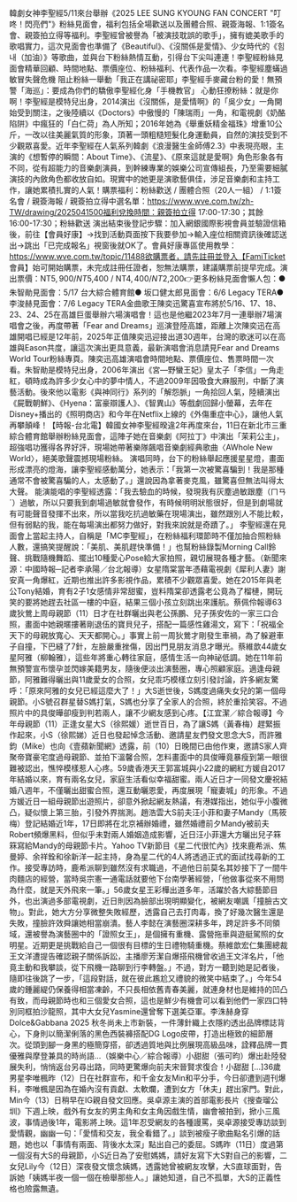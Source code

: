 韓劇女神李聖經5/11來台舉辦《2025 LEE SUNG KYOUNG FAN CONCERT "叮咚！閃亮們"》粉絲見面會，福利包括全場歡送以及團體合照、親簽海報、1:1簽名會、親簽拍立得等福利。李聖經曾被譽為「被演技耽誤的歌手」，擁有媲美歌手的歌唱實力，這次見面會也準備了《Beautiful》、《沒關係是愛情》、少女時代的《힘내（加油）》等歌曲，並與台下粉絲熱情互動，引得台下尖叫連連！李聖經粉絲見面會精華回顧、時間地點、票價座位、粉絲福利、代表作品一次看。李聖經塵蟎過敏冒失聲危機 阻止粉絲一舉動「我正在講祕密耶」李聖經手麥藏台粉的愛！無預警「海巡」：要成為你們的驕傲李聖經化身「手機教官」 心動狂撩粉絲：就是你啊！李聖經是模特兒出身，2014演出《沒關係，是愛情啊》的「吳少女」一角開始受到關注，之後陸續以《Doctors》中傲慢的「陳瑞雨」一角，和電視劇《奶酪陷阱》中瘋狂的「白仁荷」為人所知；2016年她為《舉重妖精金福珠》增重10公斤，一改以往美麗氣質的形象，頂著一頭粗糙短髮化身運動員，自然的演技受到不少觀眾喜愛。近年李聖經在人氣系列韓劇《浪漫醫生金師傅2.3》中表現亮眼，主演的《想暫停的瞬間：About Time》、《流星》、《原來這就是愛啊》角色形象各有不同，從有超能力的音樂劇演員，到幹練專業的娛樂公司宣傳組長，乃至需要細膩演技的內斂角色都收放自如。現實中的她更是演歌藝俱佳，涉足音樂劇和主持工作，讓她累積扎實的人氣！購票福利：粉絲歡送 / 團體合照（20人一組） / 1:1簽名會 / 親簽海報 / 親簽拍立得中選名單：https://www.wve.com.tw/zh-TW/drawing/2025041500福利兌換時間：親簽拍立得 17:00-17:30；其餘 16:00-17:30；粉絲歡送 演出結束後登記步驟：加入網銀國際影視會員並驗證信箱後，前往【會員好康】→找到活動頁面按下我要參加→輸入座位相關資訊後確認送出→跳出「已完成報名」視窗後就OK了。會員好康專區使用教學：https://www.wve.com.tw/topic/11488欲購票者，請先註冊並登入【FamiTicket 會員】始可開始購票，未完成註冊任證者，恕無法購票，建議購票前提早完成。演出票價：NT$5,900 / NT$5,400 / NT$4,400 / NT$2,200👉更多粉絲見面會懶人包：● 朱智勛見面會：5/17 台大綜合體育館● 坂口健太郎見面會：6/6 Legacy TERA● 李浚赫見面會：7/6 Legacy TERA金曲歌王陳奕迅驚喜宣布將於5/16、17、18、23、24、25在高雄巨蛋舉辦六場演唱會！這也是他繼2023年7月一連舉辦7場演唱會之後，再度帶著「Fear and Dreams」巡演登陸高雄，距離上次陳奕迅在高雄開唱已經是12年前，2025年正值陳奕迅迎接出道30週年，台灣的歌迷可以在高雄與Eason共度，讓這次演出更具意義，最新演唱會消息請見Fear and Dreams World Tour粉絲專頁。陳奕迅高雄演唱會時間地點、票價座位、售票時間一次看。朱智勛是模特兒出身，2006年演出《宮—野蠻王妃》皇太子「李信」一角走紅，頓時成為許多少女心中的夢中情人，不過2009年因吸食大麻服刑，中斷了演藝活動。後來他以電影《與神同行》系列的「解怨脈」一角拾回人氣，陸續演出《屍戰朝鮮》、《Hyena：富豪辯護人》、《智異山》等戲劇回歸小螢幕，去年在Disney+播出的《照明商店》和今年在Netflix上線的《外傷重症中心》，讓他人氣再攀顛峰！【時報-台北電】韓國女神李聖經暌違2年再度來台，11日在新北市三重綜合體育館舉辦粉絲見面會，這陣子她在音樂劇《阿拉丁》中演出「茉莉公主」，超強唱功獲得各界好評，現場她帶著樂隊飆唱音樂劇經典歌曲〈AWhole New World〉，絕美歌聲震撼現場粉絲。 演唱同時，台下的粉絲舉起應援星星燈，畫面形成漂亮的燈海，讓李聖經感動萬分，她表示：「我第一次被驚喜騙到！我是那種通常不會被驚喜騙的人，太感動了。」還說因為拿著麥克風，雖驚喜但無法叫得太大聲。 能演能唱的李聖經透露：「我去驗血的時候，發現我有灰塵過敏跟塵（ㄇㄢˊ）過敏，所以只要我到劇場過敏就會發作，有時候明明狀態很好，但是到劇場就有可能聲音發揮不出來，所以當我吃抗過敏藥在現場演出，雖然跟別人不能比較，但有弱點的我，能在每場演出都努力做好，對我來說就是奇蹟了。」 李聖經還在見面會上當起主持人，自稱是「MC李聖經」，在粉絲福利環節時不僅加抽合照粉絲人數，還搞笑提醒說：「美肌、美肌趕快準備！」也幫粉絲錄製Morning Call鈴聲、挑戰隨機舞蹈、擺出10種愛心Pose給大家拍照，親切展現各種才藝。（新聞來源：中國時報─記者李承陽／台北報導）女星隋棠當年憑藉電視劇《犀利人妻》謝安真一角爆紅，近期也推出許多影視作品，累積不少觀眾喜愛。她在2015年與老公Tony結婚，育有2子1女感情非常甜蜜，豈料隋棠卻透露老公竟為了榴槤，開玩笑的要將她趕去社區一樓的中庭，結果三個小孩立刻跳出來護航。蔡佩伶報導63歲狄鶯上周母親節（11）日才在社群曬出與老公孫鵬、兒子孫安佐的一家三口合照，畫面中她親暱摟著剛退伍的寶貝兒子，搭配一篇感性雞湯文，寫下：「祝福全天下的母親放寬心、天天都開心。」事實上前一周狄鶯才剛發生車禍，為了躲避車子自撞，下巴縫了7針，左臉嚴重挫傷，因出門見朋友消息才曝光。蔡維歆44歲女星阿雅（柳翰雅），這些年將重心轉往家庭，感情生活一向神祕低調。她在11年前無預警宣布懷孕並閃嫁美籍男友，隨後便淡出演藝圈，專心照顧家庭。適逢母親節，阿雅難得曬出與11歲愛女的合照，女兒乖巧模樣立刻引發討論，許多網友驚呼：「原來阿雅的女兒已經這麼大了！」大S逝世後，S媽度過痛失女兒的第一個母親節。小S號召群星替S媽打氣，S媽也分享了全家人的合照，終於重拾笑容。不過照片中的具俊曄卻瘦到判若兩人，讓不少網友感到心疼。【江宜潔／綜合報導】今年母親節（11）正逢女星大S（徐熙媛）逝世百日，為了讓S媽（黃春梅）趕緊振作起來，小S（徐熙娣）近日也發起悼念活動、邀請星友們發文思念大S，而許雅鈞（Mike）也向《壹蘋新聞網》透露，前（10）日晚間已由他作東，邀請S家人齊聚帝寶豪宅度過母親節、並拍下溫馨合照，怎料畫面中的具俊曄竟暴瘦到第一眼很難被認出，憔悴模樣惹人心疼。59歲香港天王郭富城與小22歲的網紅方媛自2017年結婚以來，育有兩名女兒，家庭生活看似幸福甜蜜。兩人近日才一同發文慶祝結婚八週年，不僅曬出甜蜜合照，還互動曬恩愛，再度展現「寵妻城」的形象。不過方媛近日一組母親節出遊照片，卻意外掀起網友熱議，有港媒指出，她似乎小腹微凸，疑似懷上第三胎，引發外界揣測。趙浩雲大S前夫汪小菲和妻子Mandy（馬筱梅）登記結婚近1年，17日即將在北京補辦婚禮，雖然婚禮前夕Mandy被前夫Robert頻爆黑料，但似乎未對兩人婚姻造成影響，近日汪小菲還大方曬出兒子箖箖寫給Mandy的母親節卡片。Yahoo TV新節目《星二代很忙內》找來鹿希派、焦曼婷、余祥銓和徐新洋一起主持，身為星二代的4人將透過正式的面試找尋新的工作。接受專訪時，鹿希派聊到雖然沒有求職過，不過他日前莫名其妙接下了一間牛肉麵店的經營，當時吳宗憲一通電話就要他下台南學著經營，「他做事從來不用問為什麼，就是天外飛來一筆。」56歲女星王彩樺出道多年，活躍於各大綜藝節目外，也出演過多部電視劇，近日則因為臉部出現明顯變化，被網友嘲諷「撞臉古文物」。對此，她大方分享微整失敗經歷，透露自己去打肉毒，換了好幾次醫生還是失敗，撞臉許效舜讓她相當崩潰。藝人李懿在演藝圈深耕多年，跨足許多不同領域，還被譽為演藝圈中的「證照女王」，是個擁有重機、露營拖車與遊艇駕照的女明星。近期更是挑戰給自己一個很有目標的生日禮物騎重機。蔡維歆宏仁集團總裁王文洋遭提告確認親子關係訴訟，主播廖芳潔自爆搭飛機曾收過王文洋名片，「他竟主動和我攀談，從下飛機一路聊到行李轉盤。」不過，對方一聽到她是記者後，隨即往後跳了一步，「這段對話，就在彼此尷尬又禮貌的微笑中結束了。」今年54歲的鍾麗緹仍保養得相當凍齡，不只長相依舊青春美麗，就連身材也是維持的凹凸有致，而母親節時也和三個愛女合照，這也是鮮少有機會可以看到他們一家四口特別同框拍沙龍照，其中大女兒Yasmine還曾奪下選美亞軍。李洙赫身穿 Dolce&Gabbana 2025 秋冬尚未上市新裝，一件薄針織上衣隱約透出品牌標誌背心，下身則以簡潔俐落的黑色西裝褲搭配DG Logo皮帶，打造出極致的細節層次。從頭到腳一身黑的極簡穿搭，卻透過質地與比例展現高級品味，詮釋品牌一貫優雅與摩登兼具的時尚語...（娛樂中心／綜合報導）小甜甜（張可昀）爆出赴陸發展失利，悄悄返台另尋出路，同時更驚爆向前夫宋晉賢求復合！小甜甜 […]36歲男星李唯楓昨（12）日在社群宣布，和千金女友Min和平分手，今日卻遭到週刊爆料，李唯楓是因為在婚內沒有貢獻、太軟爛，遭到女方「休夫」趕出家門。對此，Min今（13）日稍早在IG親自發文回應。吳卓源主演的首部電影長片《搜查瑠公圳》下週上映，戲外有女友的男主角和女主角因戲生情，幽會被拍到，掀小三風波，事情過後1年，電影將上映。這1年忍受網友的各種謾罵，吳卓源接受專訪談到愛情觀，幽幽一句：「愛情和交友，我全看錯了。」談到被瘦子歌曲點名引爆的話題，她也以「事情有兩面、背後水太深」點出自己的委屈。S媽昨（11日）度過第一個沒有大S的母親節，小S近日為了安慰媽媽，請好友寫下大S對自己的影響，二女兒Lily今（12日）深夜發文懷念姨媽，透露她曾被網友攻擊，大S直球面對，告訴她「姨媽半夜一個一個在檢舉那些人。」讓她知道，自己不孤單，大S的正義性格也險露無遺。